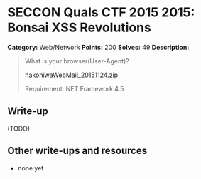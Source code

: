 # SECCON Quals CTF 2015 2015: Bonsai XSS Revolutions

**Category:** Web/Network
**Points:** 200
**Solves:** 49
**Description:**

> What is your browser(User-Agent)?
> 
> [hakoniwaWebMail_20151124.zip](./hakoniwaWebMail_20151124.zip) 
> 
> Requirement:.NET Framework 4.5 


## Write-up

(TODO)

## Other write-ups and resources

* none yet
